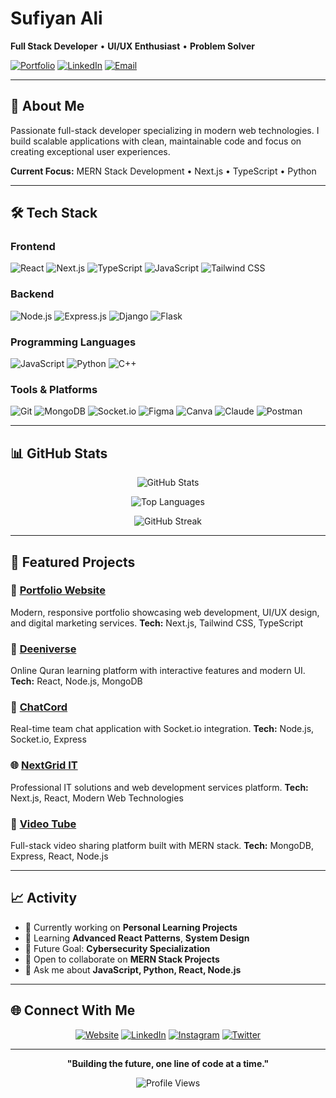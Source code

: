 # Sufiyan Ali

**Full Stack Developer** • **UI/UX Enthusiast** • **Problem Solver**

[![Portfolio](https://img.shields.io/badge/Portfolio-suffynux.me-blue?style=flat&logo=google-chrome&logoColor=white)](https://www.suffynux.me/)
[![LinkedIn](https://img.shields.io/badge/LinkedIn-Connect-0077B5?style=flat&logo=linkedin&logoColor=white)](https://www.linkedin.com/in/sufiyan-ali-suffynux/)
[![Email](https://img.shields.io/badge/Email-suffynux@gmail.com-D14836?style=flat&logo=gmail&logoColor=white)](mailto:suffynux@gmail.com)

---

## 🚀 About Me

Passionate full-stack developer specializing in modern web technologies. I build scalable applications with clean, maintainable code and focus on creating exceptional user experiences.

**Current Focus:** MERN Stack Development • Next.js • TypeScript • Python

---

## 🛠️ Tech Stack

### **Frontend**
![React](https://img.shields.io/badge/React-20232A?style=flat&logo=react&logoColor=61DAFB)
![Next.js](https://img.shields.io/badge/Next.js-000000?style=flat&logo=nextdotjs&logoColor=white)
![TypeScript](https://img.shields.io/badge/TypeScript-007ACC?style=flat&logo=typescript&logoColor=white)
![JavaScript](https://img.shields.io/badge/JavaScript-F7DF1E?style=flat&logo=javascript&logoColor=black)
![Tailwind CSS](https://img.shields.io/badge/Tailwind_CSS-38B2AC?style=flat&logo=tailwind-css&logoColor=white)

### **Backend**
![Node.js](https://img.shields.io/badge/Node.js-43853D?style=flat&logo=node.js&logoColor=white)
![Express.js](https://img.shields.io/badge/Express.js-404D59?style=flat&logo=express&logoColor=white)
![Django](https://img.shields.io/badge/Django-092E20?style=flat&logo=django&logoColor=white)
![Flask](https://img.shields.io/badge/Flask-000000?style=flat&logo=flask&logoColor=white)

### **Programming Languages**
![JavaScript](https://img.shields.io/badge/JavaScript-F7DF1E?style=flat&logo=javascript&logoColor=black)
![Python](https://img.shields.io/badge/Python-3776AB?style=flat&logo=python&logoColor=white)
![C++](https://img.shields.io/badge/C++-00599C?style=flat&logo=c%2B%2B&logoColor=white)

### **Tools & Platforms**
![Git](https://img.shields.io/badge/Git-F05032?style=flat&logo=git&logoColor=white)
![MongoDB](https://img.shields.io/badge/MongoDB-4EA94B?style=flat&logo=mongodb&logoColor=white)
![Socket.io](https://img.shields.io/badge/Socket.io-black?style=flat&logo=socket.io&badgeColor=010101)
![Figma](https://img.shields.io/badge/Figma-F24E1E?style=flat&logo=figma&logoColor=white)
![Canva](https://img.shields.io/badge/Canva-00C4CC?style=flat&logo=canva&logoColor=white)
![Claude](https://img.shields.io/badge/Claude_AI-4A5568?style=flat&logo=anthropic&logoColor=white)
![Postman](https://img.shields.io/badge/Postman-FF6C37?style=flat&logo=postman&logoColor=white)

---

## 📊 GitHub Stats

<div align="center">

![GitHub Stats](https://github-readme-stats.vercel.app/api?username=Suffynux&show_icons=true&theme=radical&hide_border=true)

![Top Languages](https://github-readme-stats.vercel.app/api/top-langs/?username=Suffynux&layout=compact&theme=radical&hide_border=true)

![GitHub Streak](https://github-readme-streak-stats.herokuapp.com/?user=Suffynux&theme=radical&hide_border=true)

</div>

---

## 🎯 Featured Projects

### 🌟 [Portfolio Website](https://github.com/Suffynux/porfolio-page)
Modern, responsive portfolio showcasing web development, UI/UX design, and digital marketing services.
**Tech:** Next.js, Tailwind CSS, TypeScript

### 📱 [Deeniverse](https://github.com/Suffynux/deeniverse)
Online Quran learning platform with interactive features and modern UI.
**Tech:** React, Node.js, MongoDB

### 💬 [ChatCord](https://github.com/Suffynux/chatcord)
Real-time team chat application with Socket.io integration.
**Tech:** Node.js, Socket.io, Express

### 🌐 [NextGrid IT](https://nextgridit.co.uk/)
Professional IT solutions and web development services platform.
**Tech:** Next.js, React, Modern Web Technologies

### 🎥 [Video Tube](https://github.com/Suffynux/Mern-Project-Video-Tube-)
Full-stack video sharing platform built with MERN stack.
**Tech:** MongoDB, Express, React, Node.js

---

## 📈 Activity

- 🔭 Currently working on **Personal Learning Projects**
- 🌱 Learning **Advanced React Patterns**, **System Design**
- 🎯 Future Goal: **Cybersecurity Specialization**
- 👯 Open to collaborate on **MERN Stack Projects**
- 💬 Ask me about **JavaScript, Python, React, Node.js**

---

## 🌐 Connect With Me

<div align="center">

[![Website](https://img.shields.io/badge/Website-suffynux.me-4285F4?style=for-the-badge&logo=google-chrome&logoColor=white)](https://www.suffynux.me/)
[![LinkedIn](https://img.shields.io/badge/LinkedIn-sufiyan--ali--suffynux-0077B5?style=for-the-badge&logo=linkedin&logoColor=white)](https://www.linkedin.com/in/sufiyan-ali-suffynux/)
[![Instagram](https://img.shields.io/badge/Instagram-suffynux-E4405F?style=for-the-badge&logo=instagram&logoColor=white)](https://www.instagram.com/suffynux/)
[![Twitter](https://img.shields.io/badge/Twitter-suffynux-1DA1F2?style=for-the-badge&logo=twitter&logoColor=white)](https://x.com/suffynux)

</div>

---

<div align="center">

**"Building the future, one line of code at a time."**

![Profile Views](https://komarev.com/ghpvc/?username=Suffynux&color=blueviolet&style=flat-square&label=Profile+Views)

</div>
